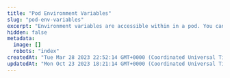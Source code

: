 ```yaml
---
title: "Pod Environment Variables"
slug: "pod-env-variables"
excerpt: "Environment variables are accessible within in a pod. You can access this page by clicking on the menu icon and Edit Pod."
hidden: false
metadata: 
  image: []
  robots: "index"
createdAt: "Tue Mar 28 2023 22:52:14 GMT+0000 (Coordinated Universal Time)"
updatedAt: "Mon Oct 23 2023 18:21:14 GMT+0000 (Coordinated Universal Time)"
---
```

